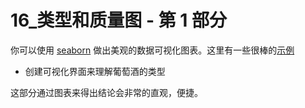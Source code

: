# 16_类型和质量图 - 第 1 部分

你可以使用 [seaborn](https://seaborn.pydata.org/) 做出美观的数据可视化图表。这里有一些很棒的[示例](https://seaborn.pydata.org/examples/index.html) 



- 创建可视化界面来理解葡萄酒的类型



这部分通过图表来得出结论会非常的直观，便捷。